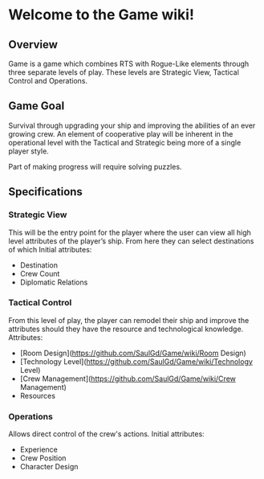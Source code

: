 # Welcome to the Game wiki!

## Overview
Game is a game which combines RTS with Rogue-Like elements through three separate levels of play.
These levels are Strategic View, Tactical Control and Operations.

## Game Goal
Survival through upgrading your ship and improving the abilities of an ever growing crew.
An element of cooperative play will be inherent in the operational level with the Tactical and Strategic being more of a single player style.

Part of making progress will require solving puzzles.

## Specifications

### Strategic View
This will be the entry point for the player where the user can view all high level attributes of the player’s ship.
From here they can select destinations of which 
Initial attributes:
- Destination
- Crew Count
- Diplomatic Relations

### Tactical Control
From this level of play, the player can remodel their ship and improve the attributes should they have the resource and technological knowledge.
Attributes:
- [Room Design](https://github.com/SaulGd/Game/wiki/Room Design)
- [Technology Level](https://github.com/SaulGd/Game/wiki/Technology Level)
- [Crew Management](https://github.com/SaulGd/Game/wiki/Crew Management)
- Resources

### Operations
Allows direct control of the crew's actions. 
Initial attributes:
- Experience
- Crew Position
- Character Design